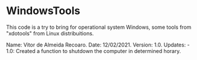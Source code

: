 # WindowsTools
This code is a try to bring for operational system Windows, some tools from "xdotools" from Linux distribuitions.

Name: Vitor de Almeida Recoaro.
Date: 12/02/2021.
Version: 1.0.
Updates:
    - 1.0: Created a function to shutdown the computer in determined horary.
